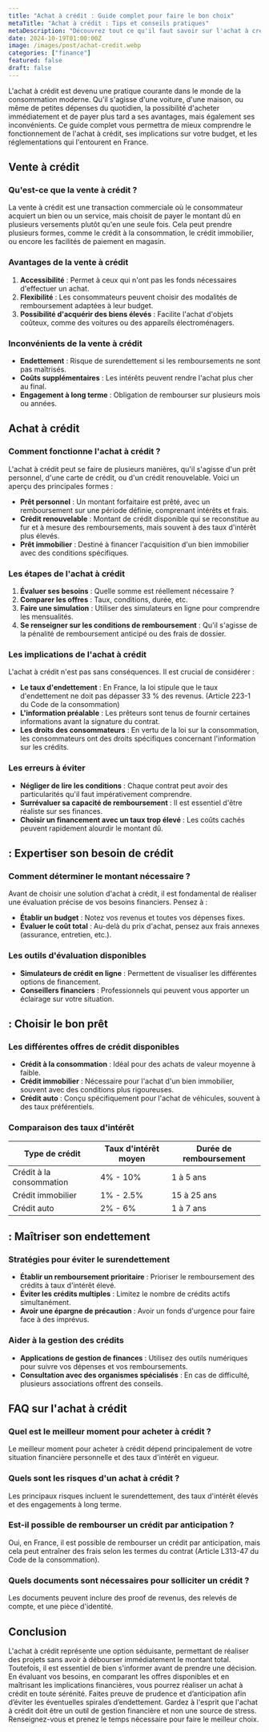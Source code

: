 ```yaml
---
title: "Achat à crédit : Guide complet pour faire le bon choix"
metaTitle: "Achat à crédit : Tips et conseils pratiques"
metaDescription: "Découvrez tout ce qu'il faut savoir sur l'achat à crédit : avantages, inconvénients et conseils pratiques pour bien choisir."
date: 2024-10-19T01:00:00Z
image: /images/post/achat-credit.webp
categories: ["finance"]
featured: false
draft: false
---
```


L'achat à crédit est devenu une pratique courante dans le monde de la consommation moderne. Qu'il s'agisse d'une voiture, d'une maison, ou même de petites dépenses du quotidien, la possibilité d'acheter immédiatement et de payer plus tard a ses avantages, mais également ses inconvénients. Ce guide complet vous permettra de mieux comprendre le fonctionnement de l'achat à crédit, ses implications sur votre budget, et les réglementations qui l'entourent en France.

## Vente à crédit

### Qu'est-ce que la vente à crédit ?

La vente à crédit est une transaction commerciale où le consommateur acquiert un bien ou un service, mais choisit de payer le montant dû en plusieurs versements plutôt qu'en une seule fois. Cela peut prendre plusieurs formes, comme le crédit à la consommation, le crédit immobilier, ou encore les facilités de paiement en magasin. 

### Avantages de la vente à crédit

1. **Accessibilité** : Permet à ceux qui n'ont pas les fonds nécessaires d'effectuer un achat.
2. **Flexibilité** : Les consommateurs peuvent choisir des modalités de remboursement adaptées à leur budget.
3. **Possibilité d'acquérir des biens élevés** : Facilite l'achat d'objets coûteux, comme des voitures ou des appareils électroménagers.

### Inconvénients de la vente à crédit

- **Endettement** : Risque de surendettement si les remboursements ne sont pas maîtrisés.
- **Coûts supplémentaires** : Les intérêts peuvent rendre l'achat plus cher au final.
- **Engagement à long terme** : Obligation de rembourser sur plusieurs mois ou années.

## Achat à crédit

### Comment fonctionne l'achat à crédit ?

L'achat à crédit peut se faire de plusieurs manières, qu'il s'agisse d'un prêt personnel, d'une carte de crédit, ou d'un crédit renouvelable. Voici un aperçu des principales formes :

- **Prêt personnel** : Un montant forfaitaire est prêté, avec un remboursement sur une période définie, comprenant intérêts et frais.
- **Crédit renouvelable** : Montant de crédit disponible qui se reconstitue au fur et à mesure des remboursements, mais souvent à des taux d'intérêt plus élevés.
- **Prêt immobilier** : Destiné à financer l'acquisition d'un bien immobilier avec des conditions spécifiques.

### Les étapes de l'achat à crédit

1. **Évaluer ses besoins** : Quelle somme est réellement nécessaire ? 
2. **Comparer les offres** : Taux, conditions, durée, etc.
3. **Faire une simulation** : Utiliser des simulateurs en ligne pour comprendre les mensualités.
4. **Se renseigner sur les conditions de remboursement** : Qu'il s'agisse de la pénalité de remboursement anticipé ou des frais de dossier.

### Les implications de l'achat à crédit

L'achat à crédit n'est pas sans conséquences. Il est crucial de considérer :

- **Le taux d'endettement** : En France, la loi stipule que le taux d'endettement ne doit pas dépasser 33 % des revenus. (Article 223-1 du Code de la consommation)
- **L'information préalable** : Les prêteurs sont tenus de fournir certaines informations avant la signature du contrat.
- **Les droits des consommateurs** : En vertu de la loi sur la consommation, les consommateurs ont des droits spécifiques concernant l'information sur les crédits.

### Les erreurs à éviter

- **Négliger de lire les conditions** : Chaque contrat peut avoir des particularités qu'il faut impérativement comprendre.
- **Surrévaluer sa capacité de remboursement** : Il est essentiel d'être réaliste sur ses finances.
- **Choisir un financement avec un taux trop élevé** : Les coûts cachés peuvent rapidement alourdir le montant dû.

##  : Expertiser son besoin de crédit

### Comment déterminer le montant nécessaire ?

Avant de choisir une solution d'achat à crédit, il est fondamental de réaliser une évaluation précise de vos besoins financiers. Pensez à :

- **Établir un budget** : Notez vos revenus et toutes vos dépenses fixes.
- **Évaluer le coût total** : Au-delà du prix d'achat, pensez aux frais annexes (assurance, entretien, etc.).

### Les outils d'évaluation disponibles

- **Simulateurs de crédit en ligne** : Permettent de visualiser les différentes options de financement.
- **Conseillers financiers** : Professionnels qui peuvent vous apporter un éclairage sur votre situation.
  
##  : Choisir le bon prêt

### Les différentes offres de crédit disponibles

- **Crédit à la consommation** : Idéal pour des achats de valeur moyenne à faible.
- **Crédit immobilier** : Nécessaire pour l'achat d'un bien immobilier, souvent avec des conditions plus rigoureuses.
- **Crédit auto** : Conçu spécifiquement pour l'achat de véhicules, souvent à des taux préférentiels.

### Comparaison des taux d'intérêt

| Type de crédit        | Taux d'intérêt moyen | Durée de remboursement |
|----------------------|----------------------|-----------------------|
| Crédit à la consommation | 4% - 10%             | 1 à 5 ans             |
| Crédit immobilier     | 1% - 2.5%            | 15 à 25 ans           |
| Crédit auto          | 2% - 6%              | 1 à 7 ans             |

##  : Maîtriser son endettement

### Stratégies pour éviter le surendettement

- **Établir un remboursement prioritaire** : Prioriser le remboursement des crédits à taux d'intérêt élevé.
- **Éviter les crédits multiples** : Limitez le nombre de crédits actifs simultanément.
- **Avoir une épargne de précaution** : Avoir un fonds d'urgence pour faire face à des imprévus.

### Aider à la gestion des crédits

- **Applications de gestion de finances** : Utilisez des outils numériques pour suivre vos dépenses et vos remboursements.
- **Consultation avec des organismes spécialisés** : En cas de difficulté, plusieurs associations offrent des conseils.

## FAQ sur l'achat à crédit

### Quel est le meilleur moment pour acheter à crédit ?

Le meilleur moment pour acheter à crédit dépend principalement de votre situation financière personnelle et des taux d'intérêt en vigueur.

### Quels sont les risques d'un achat à crédit ?

Les principaux risques incluent le surendettement, des taux d'intérêt élevés et des engagements à long terme.

### Est-il possible de rembourser un crédit par anticipation ?

Oui, en France, il est possible de rembourser un crédit par anticipation, mais cela peut entraîner des frais selon les termes du contrat (Article L313-47 du Code de la consommation).

### Quels documents sont nécessaires pour solliciter un crédit ?

Les documents peuvent inclure des proof de revenus, des relevés de compte, et une pièce d'identité.

## Conclusion

L'achat à crédit représente une option séduisante, permettant de réaliser des projets sans avoir à débourser immédiatement le montant total. Toutefois, il est essentiel de bien s'informer avant de prendre une décision. En évaluant vos besoins, en comparant les offres disponibles et en maîtrisant les implications financières, vous pourrez réaliser un achat à crédit en toute sérénité. Faites preuve de prudence et d’anticipation afin d’éviter les éventuelles spirales d’endettement. Gardez à l'esprit que l'achat à crédit doit être un outil de gestion financière et non une source de stress. Renseignez-vous et prenez le temps nécessaire pour faire le meilleur choix.